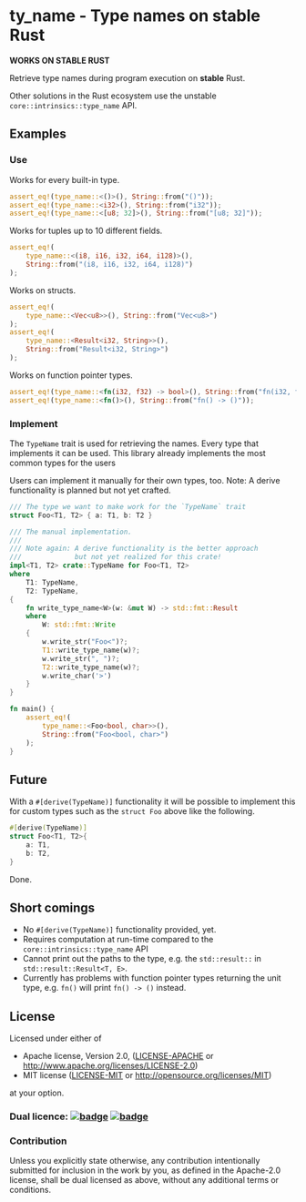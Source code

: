 # ty_name - Type names on stable Rust

**WORKS ON STABLE RUST**

Retrieve type names during program execution on **stable** Rust.

Other solutions in the Rust ecosystem use the unstable `core::intrinsics::type_name` API.

## Examples

### Use

Works for every built-in type.

```rust
assert_eq!(type_name::<()>(), String::from("()"));
assert_eq!(type_name::<i32>(), String::from("i32"));
assert_eq!(type_name::<[u8; 32]>(), String::from("[u8; 32]"));
```

Works for tuples up to 10 different fields.

```rust
assert_eq!(
	type_name::<(i8, i16, i32, i64, i128)>(),
	String::from("(i8, i16, i32, i64, i128)")
);
```

Works on structs.

```rust
assert_eq!(
	type_name::<Vec<u8>>(), String::from("Vec<u8>")
);
assert_eq!(
	type_name::<Result<i32, String>>(),
	String::from("Result<i32, String>")
);
```

Works on function pointer types.

```rust
assert_eq!(type_name::<fn(i32, f32) -> bool>(), String::from("fn(i32, f32) -> bool"));
assert_eq!(type_name::<fn()>(), String::from("fn() -> ()"));
```

### Implement

The `TypeName` trait is used for retrieving the names.
Every type that implements it can be used.
This library already implements the most common types for the users

Users can implement it manually for their own types, too.
Note: A derive functionality is planned but not yet crafted.

```rust
/// The type we want to make work for the `TypeName` trait
struct Foo<T1, T2> { a: T1, b: T2 }

/// The manual implementation.
/// 
/// Note again: A derive functionality is the better approach
///             but not yet realized for this crate!
impl<T1, T2> crate::TypeName for Foo<T1, T2>
where
	T1: TypeName,
	T2: TypeName,
{
	fn write_type_name<W>(w: &mut W) -> std::fmt::Result
	where
		W: std::fmt::Write
	{
		w.write_str("Foo<")?;
		T1::write_type_name(w)?;
		w.write_str(", ")?;
		T2::write_type_name(w)?;
		w.write_char('>')
	}
}

fn main() {
	assert_eq!(
		type_name::<Foo<bool, char>>(),
		String::from("Foo<bool, char>")
	);
}
```

## Future

With a `#[derive(TypeName)]` functionality it will be possible to implement this
for custom types such as the `struct Foo` above like the following.

```rust
#[derive(TypeName)]
struct Foo<T1, T2>{
	a: T1,
	b: T2,
}
```

Done.

## Short comings

- No `#[derive(TypeName)]` functionality provided, yet.
- Requires computation at run-time compared to the `core::intrinsics::type_name` API
- Cannot print out the paths to the type, e.g. the `std::result::` in `std::result::Result<T, E>`.
- Currently has problems with function pointer types returning the unit type,
  e.g. `fn()` will print `fn() -> ()` instead.

## License

Licensed under either of

 * Apache license, Version 2.0, ([LICENSE-APACHE](LICENSE-APACHE) or http://www.apache.org/licenses/LICENSE-2.0)
 * MIT license ([LICENSE-MIT](LICENSE-MIT) or http://opensource.org/licenses/MIT)

at your option.

### Dual licence: [![badge][license-mit-badge]](LICENSE-MIT) [![badge][license-apache-badge]](LICENSE-APACHE)


[license-mit-badge]: https://img.shields.io/badge/license-MIT-blue.svg
[license-apache-badge]: https://img.shields.io/badge/license-APACHE-orange.svg

### Contribution

Unless you explicitly state otherwise, any contribution intentionally submitted
for inclusion in the work by you, as defined in the Apache-2.0 license, shall be dual licensed as above, without any
additional terms or conditions.
